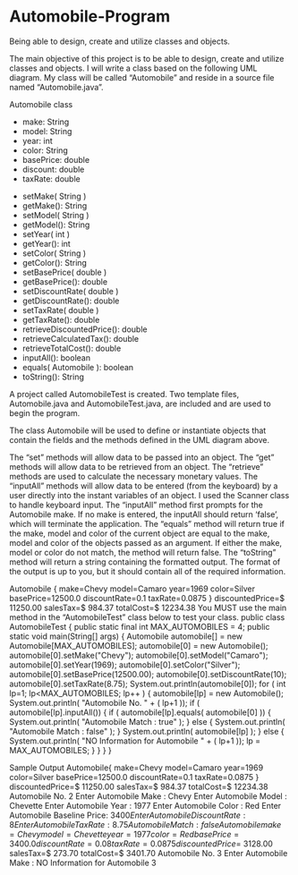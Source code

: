# Automobile-Program
Being able to design, create and utilize classes and objects.

The main objective of this project is to be able to design, create and utilize classes and objects. I will write a
class based on the following UML diagram. My class will be called “Automobile” and reside in a source file
named “Automobile.java”.

Automobile class
- make: String
- model: String
- year: int
- color: String
- basePrice: double
- discount: double
- taxRate: double
+ setMake( String )
+ getMake(): String
+ setModel( String )
+ getModel(): String
+ setYear( int )
+ getYear(): int
+ setColor( String )
+ getColor(): String
+ setBasePrice( double )
+ getBasePrice(): double
+ setDiscountRate( double )
+ getDiscountRate(): double
+ setTaxRate( double )
+ getTaxRate(): double
+ retrieveDiscountedPrice(): double
+ retrieveCalculatedTax(): double
+ retrieveTotalCost(): double
+ inputAll(): boolean
+ equals( Automobile ): boolean
+ toString(): String
  
A project called AutomobileTest is created. Two template files, Automobile.java and
AutomobileTest.java, are included and are used to begin the program.

The class Automobile will be used to define or instantiate objects that contain the fields and the methods defined
in the UML diagram above. 

The “set” methods will allow data to be passed into an object. 
The “get” methods will allow data to be retrieved from an object.
The “retrieve” methods are used to calculate the necessary monetary values.
The “inputAll” methods will allow data to be entered (from the keyboard) by a user directly into the instant
variables of an object. I used the Scanner class to handle keyboard input. The “inputAll” method
first prompts for the Automobile make. If no make is entered, the inputAll should return ‘false’, which will
terminate the application.
The “equals” method will return true if the make, model and color of the current object are equal to the make,
model and color of the objects passed as an argument. If either the make, model or color do not match, the
method will return false.
The “toString” method will return a string containing the formatted output. The format of the output is up to you,
but it should contain all of the required information.

Automobile {
make=Chevy
model=Camaro
year=1969
color=Silver
basePrice=12500.0
discountRate=0.1
taxRate=0.0875
}
discountedPrice=$ 11250.00
salesTax=$ 984.37
totalCost=$ 12234.38
You MUST use the main method in the “AutomobileTest” class below to test your class.
public class AutomobileTest {
public static final int MAX_AUTOMOBILES = 4;
public static void main(String[] args)
{
Automobile automobile[] = new Automobile[MAX_AUTOMOBILES];
automobile[0] = new Automobile();
automobile[0].setMake("Chevy");
automobile[0].setModel("Camaro");
automobile[0].setYear(1969);
automobile[0].setColor("Silver");
automobile[0].setBasePrice(12500.00);
automobile[0].setDiscountRate(10);
automobile[0].setTaxRate(8.75);
System.out.println(automobile[0]);
for ( int lp=1; lp<MAX_AUTOMOBILES; lp++ )
{
automobile[lp] = new Automobile();
System.out.println( "Automobile No. " + ( lp+1 ));
if ( automobile[lp].inputAll())
{
if ( automobile[lp].equals( automobile[0] ))
{
System.out.println( "Automobile Match : true" );
}
else
{
System.out.println( "Automobile Match : false" );
}
System.out.println( automobile[lp] );
}
else
{
System.out.println( "NO Information for Automobile " + ( lp+1 ));
lp = MAX_AUTOMOBILES;
}
}
}
}

Sample Output
Automobile{
make=Chevy
model=Camaro
year=1969
color=Silver
basePrice=12500.0
discountRate=0.1
taxRate=0.0875
}
discountedPrice=$ 11250.00
salesTax=$ 984.37
totalCost=$ 12234.38
Automobile No. 2
Enter Automobile Make : Chevy
Enter Automobile Model : Chevette
Enter Automobile Year : 1977
Enter Automobile Color : Red
Enter Automobile Baseline Price: $3400
Enter Automobile Discount Rate : 8
Enter Automobile Tax Rate : 8.75
Automobile Match : false
Automobile{
make=Chevy
model=Chevette
year=1977
color=Red
basePrice=3400.0
discountRate=0.08
taxRate=0.0875
}
discountedPrice=$ 3128.00
salesTax=$ 273.70
totalCost=$ 3401.70
Automobile No. 3
Enter Automobile Make :
NO Information for Automobile 3

